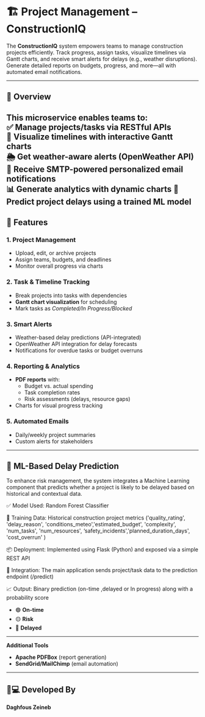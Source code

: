 # 🏗️ Project Management – ConstructionIQ

The **ConstructionIQ** system empowers teams to manage construction projects efficiently. Track progress, assign tasks, visualize timelines via Gantt charts, and receive smart alerts for delays (e.g., weather disruptions). Generate detailed reports on budgets, progress, and more—all with automated email notifications.

---

## 🚀 **Overview**
This microservice enables teams to:  
✅ **Manage projects/tasks** via RESTful APIs  
📅 **Visualize timelines** with interactive Gantt charts  
🌦️ Get **weather-aware alerts** (OpenWeather API)  
📧 Receive **SMTP-powered personalized email notifications**  
📊 Generate analytics with dynamic charts
🤖 Predict project delays using a trained ML model
---

## 🧠 **Features**

### 1. **Project Management**
- Upload, edit, or archive projects
- Assign teams, budgets, and deadlines
- Monitor overall progress via charts

### 2. **Task & Timeline Tracking**
- Break projects into tasks with dependencies
- **Gantt chart visualization** for scheduling
- Mark tasks as *Completed/In Progress/Blocked*

### 3. **Smart Alerts**
- Weather-based delay predictions (API-integrated)
- OpenWeather API integration for delay forecasts
- Notifications for overdue tasks or budget overruns

### 4. **Reporting & Analytics**
- **PDF reports** with:
    - Budget vs. actual spending
    - Task completion rates
    - Risk assessments (delays, resource gaps)
- Charts for visual progress tracking

### 5. **Automated Emails**
- Daily/weekly project summaries
- Custom alerts for stakeholders

---

## 🤖 **ML-Based Delay Prediction** 
To enhance risk management, the system integrates a Machine Learning component that predicts whether a project is likely to be delayed based on historical and contextual data.

✅ Model Used: Random Forest Classifier

🧠 Training Data: Historical construction project metrics ('quality_rating', 'delay_reason', 'conditions_meteo','estimated_budget', 'complexity',   'num_tasks', 'num_resources', ‘safety_incidents','planned_duration_days', 'cost_overrun' )

📦 Deployment: Implemented using Flask (Python) and exposed via a simple REST API

🔗 Integration: The main application sends project/task data to the prediction endpoint (/predict)

📈 Output: Binary prediction (on-time ,delayed or In progress) along with a probability score
- 🟢 **On-time**  
- 🟡 **Risk**  
- 🔴 **Delayed** 
---
**Additional Tools**
- **Apache PDFBox** (report generation)
- **SendGrid/MailChimp** (email automation)

---
## 🧑💻 **Developed By**
**Daghfous Zeineb**  

